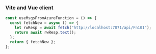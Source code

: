 ### Vite and Vue client

```javascript
const useMsgsFromAzureFunction = () => {
  const fetchNew = async () => {
    let rwResp = await fetch("http://localhost:7071/api/Fn101");
    return await rwResp.text();
  };
  return { fetchNew };
};
```

